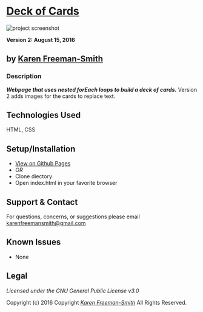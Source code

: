 # [Deck of Cards](http://karenfreemansmith.github.io/carddeck)
![project screenshot](/img/screenshot.jpg)

__Version 2: August 15, 2016__
## by [Karen Freeman-Smith](http://karenfreemansmith.github.io)

### Description
__*Webpage that uses nested forEach loops to build a deck of cards.*__
Version 2 adds images for the cards to replace text.

## Technologies Used
HTML, CSS

## Setup/Installation
* [View on Github Pages](https://karenfreemansmith.github.io/EpicIntroWk1-PetWebsite)
* _OR_
* Clone diectory 
* Open index.html in your favorite browser

## Support & Contact
For questions, concerns, or suggestions please email karenfreemansmith@gmail.com

## Known Issues
* None

## Legal
*Licensed under the GNU General Public License v3.0*

Copyright (c) 2016 Copyright _[Karen Freeman-Smith](https://karenfreemansmith.github.io)_ All Rights Reserved.
